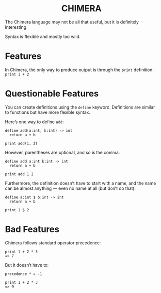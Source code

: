 <div align="center">
  <h1>
    CHIMERA
  </h1>
</div>
The Chimera language may not be all that useful, but it is definitely interesting.

Syntax is flexible and mostly too wild.

# Features
In Chimera, the only way to produce output is through the ```print``` definition:
`
print 1 + 2
`

# Questionable Features
You can create definitions using the `define` keyword. Definitions are similar to functions but have more flexible syntax.

Here’s one way to define `add`:
```
define add(a:int, b:int) -> int
  return a + b

print add(1, 2)
```
However, parentheses are optional, and so is the comma:
```
define add a:int b:int -> int
  return a + b

print add 1 2
```
Furthermore, the definition doesn’t have to start with a name, and the name can be almost anything — even no name at all (but don’t do that):
```
define a:int $ b:int -> int
  return a + b

print 1 $ 2
```
# Bad Features
Chimera follows standard operator precedence:
```
print 1 + 2 * 3
=> 7
```
But it doesn’t have to:
```
precedence * = -1

print 1 + 2 * 3
=> 9
```
